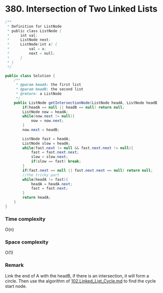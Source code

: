 # 380. Intersection of Two Linked Lists
```java
/**
 * Definition for ListNode
 * public class ListNode {
 *     int val;
 *     ListNode next;
 *     ListNode(int x) {
 *         val = x;
 *         next = null;
 *     }
 * }
 */

public class Solution {
    /**
     * @param headA: the first list
     * @param headB: the second list
     * @return: a ListNode
     */
    public ListNode getIntersectionNode(ListNode headA, ListNode headB) {
        if(headA == null || headB == null) return null;
        ListNode now = headA;
        while(now.next != null){
            now = now.next;
        }
        now.next = headB;
        
        ListNode fast = headA;
        ListNode slow = headA;
        while(fast.next != null && fast.next.next != null){
            fast = fast.next.next;
            slow = slow.next;
            if(slow == fast) break;
        }
        if(fast.next == null || fast.next.next == null) return null;
        //the tricky part
        while(headA != fast){
            headA = headA.next;
            fast = fast.next;
        }
        return headA;
    }
} 
```
### Time complexity
O(n)
### Space complexity
O(1)

### Remark
Link the end of A with the headB, if there is an intersection, it will form a circle. Then use the algorithm of [102.Linked_List_Cycle.md](./102.Linked_List_Cycle.md) to find the cycle start node.
